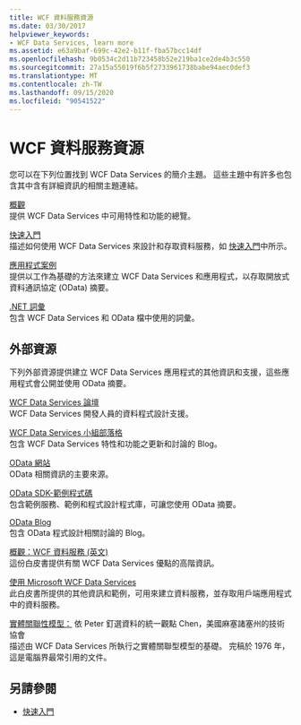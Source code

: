 ```yaml
---
title: WCF 資料服務資源
ms.date: 03/30/2017
helpviewer_keywords:
- WCF Data Services, learn more
ms.assetid: e63a9baf-699c-42e2-b11f-fba57bcc14df
ms.openlocfilehash: 9b0534c2d11b723458b52e219ba1ce2de4b3c550
ms.sourcegitcommit: 27a15a55019f6b5f2733961738babe94aec0def3
ms.translationtype: MT
ms.contentlocale: zh-TW
ms.lasthandoff: 09/15/2020
ms.locfileid: "90541522"
---
```

# <a name="wcf-data-services-resources"></a>WCF 資料服務資源
您可以在下列位置找到 WCF Data Services 的簡介主題。 這些主題中有許多也包含其中含有詳細資訊的相關主題連結。  
  
 [概觀](wcf-data-services-overview.md)  
 提供 WCF Data Services 中可用特性和功能的總覽。  
  
 [快速入門](../adonet/ef/getting-started.md)  
 描述如何使用 WCF Data Services 來設計和存取資料服務，如 [快速入門](quickstart-wcf-data-services.md)中所示。  
  
 [應用程式案例](application-scenarios-wcf-data-services.md)  
 提供以工作為基礎的方法來建立 WCF Data Services 和應用程式，以存取開放式資料通訊協定 (OData) 摘要。  
  
 [.NET 詞彙](../../../standard/glossary.md)  
 包含 WCF Data Services 和 OData 檔中使用的詞彙。  
  
## <a name="external-resources"></a>外部資源  
 下列外部資源提供建立 WCF Data Services 應用程式的其他資訊和支援，這些應用程式會公開並使用 OData 摘要。  
  
 [WCF Data Services 論壇](https://social.msdn.microsoft.com/Forums/en-US/home?forum=adodotnetdataservices)  
 WCF Data Services 開發人員的資料程式設計支援。  
  
 [WCF Data Services 小組部落格](/archive/blogs/astoriateam/)  
 包含 WCF Data Services 特性和功能之更新和討論的 Blog。  
  
 [OData 網站](https://www.odata.org/)  
 OData 相關資訊的主要來源。  
  
 [OData SDK-範例程式碼](https://www.odata.org/ecosystem/#sdk)  
 包含範例服務、範例和程式設計程式庫，可讓您使用 OData 摘要。  
  
 [OData Blog](https://www.odata.org/blog/)  
 包含 OData 程式設計相關討論的 Blog。  
  
 [概觀：WCF 資料服務 (英文)](/previous-versions/visualstudio/visual-studio-2008/cc956153(v=msdn.10))  
 這份白皮書提供有關 WCF Data Services 優點的高階資訊。  
  
 [使用 Microsoft WCF Data Services](/previous-versions/visualstudio/visual-studio-2008/cc907912(v=msdn.10))  
 此白皮書所提供的其他資訊和範例，可用來建立資料服務，並存取用戶端應用程式中的資料服務。  
  
 [實體關聯性模型：](https://dl.acm.org/doi/10.1145/320434.320440) 依 Peter 釘選資料的統一觀點 Chen，美國麻塞諸塞州的技術協會  
 描述由 WCF Data Services 所執行之實體關聯型模型的基礎。 完稿於 1976 年，這是電腦界最常引用的文件。  
  
## <a name="see-also"></a>另請參閱

- [快速入門](getting-started-with-wcf-data-services.md)
